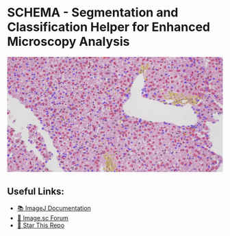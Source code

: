 # SCHEMA - Segmentation and Classification Helper for Enhanced Microscopy Analysis
<img src="https://github.com/sebastianmicu24/SCHEMA/blob/main/Images/Classification%20Example.png?raw=true">



## Useful Links:
- [📚 ImageJ Documentation](https://imagej.net/)
- [💬 Image.sc Forum](https://forum.image.sc/)
- [🌟 Star This Repo](https://github.com/sebastianmicu24/SCHEMA)
